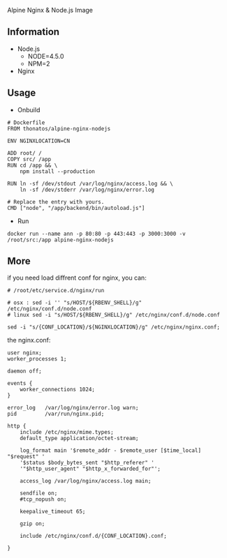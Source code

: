 Alpine Nginx & Node.js Image

## Information

- Node.js
	- NODE=4.5.0
	- NPM=2
- Nginx
	


## Usage

- Onbuild

```
# Dockerfile
FROM thonatos/alpine-nginx-nodejs

ENV NGINXLOCATION=CN

ADD root/ /
COPY src/ /app
RUN cd /app && \
    npm install --production

RUN ln -sf /dev/stdout /var/log/nginx/access.log && \
    ln -sf /dev/stderr /var/log/nginx/error.log

# Replace the entry with yours.
CMD ["node", "/app/backend/bin/autoload.js"]
```

- Run

```
docker run --name ann -p 80:80 -p 443:443 -p 3000:3000 -v /root/src:/app alpine-nginx-nodejs
```


## More

if you need load diffrent conf for nginx, you can:

```
# /root/etc/service.d/nginx/run

# osx : sed -i '' "s/HOST/${RBENV_SHELL}/g" /etc/nginx/conf.d/node.conf
# linux sed -i "s/HOST/${RBENV_SHELL}/g" /etc/nginx/conf.d/node.conf

sed -i "s/{CONF_LOCATION}/${NGINXLOCATION}/g" /etc/nginx/nginx.conf;
```

the nginx.conf:

```
user nginx;
worker_processes 1;

daemon off;

events {
    worker_connections 1024;
}

error_log   /var/log/nginx/error.log warn;
pid         /var/run/nginx.pid;

http {
    include /etc/nginx/mime.types;
    default_type application/octet-stream;

    log_format main '$remote_addr - $remote_user [$time_local] "$request" '
    '$status $body_bytes_sent "$http_referer" '
    '"$http_user_agent" "$http_x_forwarded_for"';

    access_log /var/log/nginx/access.log main;

    sendfile on;
    #tcp_nopush on;

    keepalive_timeout 65;

    gzip on;

    include /etc/nginx/conf.d/{CONF_LOCATION}.conf;

}
```
